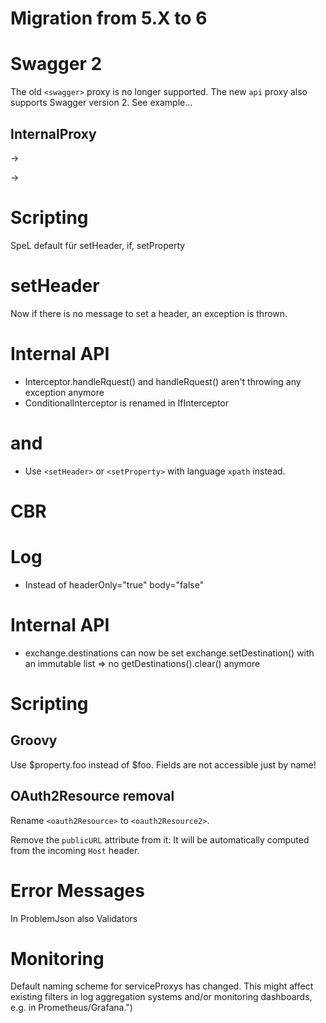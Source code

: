 # Migration from 5.X to 6

# Swagger 2

The old `<swagger>` proxy is no longer supported. The new `api` proxy also supports Swagger version 2.
See example...

## InternalProxy

<internalProxy name="foo"/>  -> <internal name="foo"></internal>

<target url="service:a"/> -> <target url="internal://a"/>

# Scripting

SpeL default für setHeader, if, setProperty

# setHeader

Now if there is no message to set a header, an exception is thrown.

# Internal API

- Interceptor.handleRquest() and handleRquest() aren't throwing any exception anymore
- ConditionalInterceptor is renamed in IfInterceptor

# <xPAth> and <xPathExtractor>
- Use `<setHeader>` or `<setProperty>` with language `xpath` instead.

# CBR

# Log

- Instead of headerOnly="true" body="false"

# Internal API

- exchange.destinations can now be set exchange.setDestination() with an immutable list
  => no getDestinations().clear() anymore

# Scripting 

## Groovy

Use $property.foo instead of $foo. Fields are not accessible just by name!

## OAuth2Resource removal

Rename `<oauth2Resource>` to `<oauth2Resource2>`.

Remove the `publicURL` attribute from it: It will be automatically computed from the incoming `Host` header.

# Error Messages

In ProblemJson 
also Validators

# Monitoring

Default naming scheme for serviceProxys has changed. This might affect existing filters in log aggregation systems and/or monitoring dashboards, e.g. in Prometheus/Grafana.")